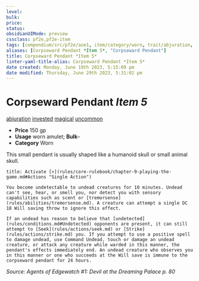 ```yaml
---
level:
bulk:
price:
status:
obsidianUIMode: preview
cssclass: pf2e,pf2e-item
tags: [compendium/src/pf2e/aoe1, item/category/worn, trait/abjuration, trait/invested, trait/magical, trait/uncommon]
aliases: [Corpseward Pendant *Item 5*, "Corpseward Pendant"]
title: Corpseward Pendant *Item 5*
linter-yaml-title-alias: Corpseward Pendant *Item 5*
date created: Monday, June 19th 2023, 5:15:09 pm
date modified: Thursday, June 29th 2023, 5:31:02 pm
---
```


# Corpseward Pendant *Item 5*

[abjuration](rules/traits/abjuration.md) [invested](rules/traits/invested.md) [magical](rules/traits/magical.md) [uncommon](rules/traits/uncommon.md)  

- **Price** 150 gp
- **Usage** worn amulet; **Bulk**–
- **Category** Worn

This small pendant is usually shaped like a humanoid skull or small animal skull.

```ad-embed-ability
title: Activate [>](rules/core-rulebook/chapter-9-playing-the-game.md#Actions "Single Action")

You become undetectable to undead creatures for 10 minutes. Undead can't see, hear, or smell you, nor detect you with sensory capabilities such as scent or [tremorsense](rules/abilities/tremorsense.md). A creature can attempt a single DC 18 Will saving throw to ignore this effect.

If an undead has reason to believe that [undetected](rules/conditions.md#Undetected) opponents are present, it can still attempt to [Seek](rules/actions/seek.md) or [Strike](rules/actions/strike.md) you. If you attempt to use a positive spell to damage undead, use Command Undead, touch or damage an undead creature, or attack any creature while warded in this manner, the pendant's effects immediately end. An undead creature who observes you in this manner or one who succeeds at the Will save is immune to the corpseward pendant for 24 hours.
```

*Source: Agents of Edgewatch #1: Devil at the Dreaming Palace p. 80*
